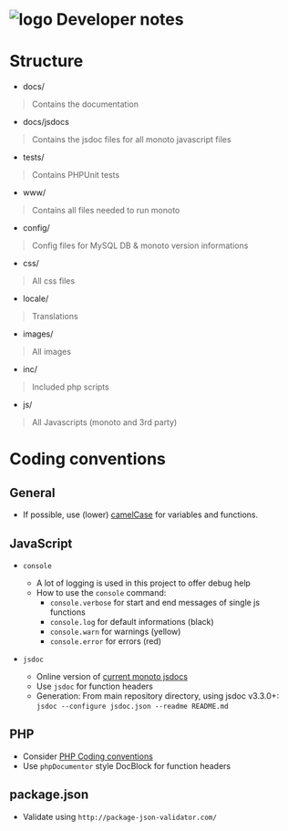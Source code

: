 ![logo](https://raw.githubusercontent.com/yafp/monoto/master/www/images/logo/monotoLogoBlack.png) Developer notes
==========

# Structure
* docs/
> Contains the documentation

  * docs/jsdocs
> Contains the jsdoc files for all monoto javascript files

* tests/
> Contains PHPUnit tests

* www/
> Contains all files needed to run monoto

  * config/
> Config files for MySQL DB & monoto version informations

  * css/
> All css files

  * locale/
> Translations

  * images/
> All images

  * inc/
> Included php scripts

  * js/
> All Javascripts (monoto and 3rd party)


# Coding conventions
## General
* If possible, use  (lower) [camelCase](https://en.wikipedia.org/wiki/Camel_case) for variables and functions.

## JavaScript
* ```console```
    * A lot of logging is used in this project to offer debug help
    * How to use the ```console``` command:
        * ```console.verbose``` for start and end messages of single js functions
        * ```console.log``` for default informations (black)
        * ```console.warn``` for warnings (yellow)
        * ```console.error``` for errors (red)

* ```jsdoc```
    * Online version of [current monoto jsdocs](http://yafp.github.io/monoto/docs/jsdocs/index.html)
    * Use ```jsdoc``` for function headers
    * Generation: From main repository directory, using jsdoc v3.3.0+: ```jsdoc --configure jsdoc.json --readme README.md```

## PHP
* Consider [PHP Coding conventions](https://www.mediawiki.org/wiki/Manual:Coding_conventions/PHP)
* Use ```phpDocumentor``` style DocBlock for function headers


## package.json
* Validate using ```http://package-json-validator.com/```
